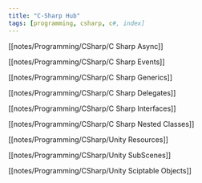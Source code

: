 ```yaml
---
title: "C-Sharp Hub"
tags: [programming, csharp, c#, index]
---
```


[[notes/Programming/CSharp/C Sharp Async]]

[[notes/Programming/CSharp/C Sharp Events]]

[[notes/Programming/CSharp/C Sharp Generics]]

[[notes/Programming/CSharp/C Sharp Delegates]]

[[notes/Programming/CSharp/C Sharp Interfaces]]

[[notes/Programming/CSharp/C Sharp Nested Classes]]

[[notes/Programming/CSharp/Unity Resources]]

[[notes/Programming/CSharp/Unity SubScenes]]

[[notes/Programming/CSharp/Unity Sciptable Objects]]

